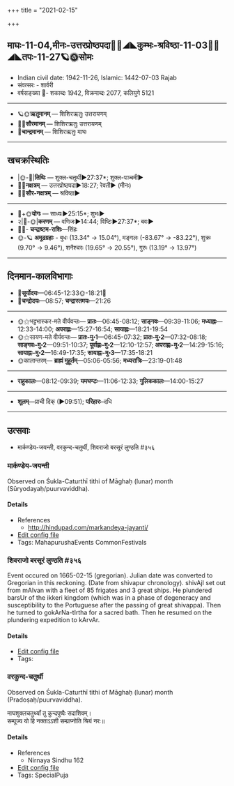 +++
title = "2021-02-15"

+++
## माघः-11-04,मीनः-उत्तरप्रोष्ठपदा🌛🌌◢◣कुम्भः-श्रविष्ठा-11-03🌌🌞◢◣तपः-11-27🪐🌞सोमः
- Indian civil date: 1942-11-26, Islamic: 1442-07-03 Rajab
- संवत्सरः - शार्वरी
- वर्षसङ्ख्या 🌛- शकाब्दः 1942, विक्रमाब्दः 2077, कलियुगे 5121
___________________
- 🪐🌞**ऋतुमानम्** — शिशिरऋतुः उत्तरायणम्
- 🌌🌞**सौरमानम्** — शिशिरऋतुः उत्तरायणम्
- 🌛**चान्द्रमानम्** — शिशिरऋतुः माघः
___________________


## खचक्रस्थितिः
- |🌞-🌛|**तिथिः** — शुक्ल-चतुर्थी►27:37*; शुक्ल-पञ्चमी►  
- 🌌🌛**नक्षत्रम्** — उत्तरप्रोष्ठपदा►18:27; रेवती► (मीनः)  
- 🌌🌞**सौर-नक्षत्रम्** — श्रविष्ठा►  
___________________
- 🌛+🌞**योगः** — साध्यः►25:15*; शुभः►  
- २|🌛-🌞|**करणम्** — वणिजः►14:44; विष्टिः►27:37*; बवः►  
- 🌌🌛- **चन्द्राष्टम-राशिः**—सिंहः  
- 🌞-🪐 **अमूढग्रहाः** - बुधः (13.34° → 15.04°), मङ्गलः (-83.67° → -83.22°), शुक्रः (9.70° → 9.46°), शनैश्चरः (19.65° → 20.55°), गुरुः (13.19° → 13.97°)
___________________


## दिनमान-कालविभागाः
- 🌅**सूर्योदयः**—06:45-12:33🌞️-18:21🌇  
- 🌛**चन्द्रोदयः**—08:57; **चन्द्रास्तमयः**—21:26  
___________________
- 🌞⚝भट्टभास्कर-मते वीर्यवन्तः— **प्रातः**—06:45-08:12; **साङ्गवः**—09:39-11:06; **मध्याह्नः**—12:33-14:00; **अपराह्णः**—15:27-16:54; **सायाह्नः**—18:21-19:54  
- 🌞⚝सायण-मते वीर्यवन्तः— **प्रातः-मु॰1**—06:45-07:32; **प्रातः-मु॰2**—07:32-08:18; **साङ्गवः-मु॰2**—09:51-10:37; **पूर्वाह्णः-मु॰2**—12:10-12:57; **अपराह्णः-मु॰2**—14:29-15:16; **सायाह्नः-मु॰2**—16:49-17:35; **सायाह्नः-मु॰3**—17:35-18:21  
- 🌞कालान्तरम्— **ब्राह्मं मुहूर्तम्**—05:06-05:56; **मध्यरात्रिः**—23:19-01:48  
___________________
- **राहुकालः**—08:12-09:39; **यमघण्टः**—11:06-12:33; **गुलिककालः**—14:00-15:27  
___________________
- **शूलम्**—प्राची दिक् (►09:51); **परिहारः**–दधि  
___________________

## उत्सवाः
- मार्कण्डेय-जयन्ती, वरकुन्द-चतुर्थी, शिवराजो बरसूरं लुण्ठति #३५६
### मार्कण्डेय-जयन्ती

Observed on Śukla-Caturthī tithi of Māghaḥ (lunar) month (Sūryodayaḥ/puurvaviddha). 

#### Details
- References
  - http://hindupad.com/markandeya-jayanti/
- [Edit config file](https://github.com/jyotisham/adyatithi/blob/master/mahApuruSha/RShi/lunar_month/tithi/11/04/mArkaNDEya~jayantI.toml)
- Tags: MahapurushaEvents CommonFestivals


### शिवराजो बरसूरं लुण्ठति #३५६

Event occured on 1665-02-15 (gregorian). Julian date was converted to Gregorian in this reckoning. (Date from shivapur chronology). shivAjI set out from mAlvan with a fleet of 85 frigates and 3 great ships. He plundered barsUr of the ikkeri kingdom (which was in a phase of degeneracy and susceptibility to the Portuguese after the passing of great shivappa). Then he turned to gokArNa-tIrtha for a sacred bath. Then he resumed on the plundering expedition to kArvAr.

#### Details
- [Edit config file](https://github.com/jyotisham/adyatithi/blob/master/mahApuruSha/xatra-later/julian/day/02/05/shivarAjO_barasUram_luNThati.toml)
- Tags: 


### वरकुन्द-चतुर्थी

Observed on Śukla-Caturthī tithi of Māghaḥ (lunar) month (Pradoṣaḥ/puurvaviddha). 

माघशुक्लचतुर्थ्यां तु कुन्दपुष्पैः सदाशिवम्।  
सम्पूज्य यो हि नक्ताऽऽशी सम्प्राप्नोति श्रियं नरः॥



#### Details
- References
  - Nirnaya Sindhu 162
- [Edit config file](https://github.com/jyotisham/adyatithi/blob/master/devatA/gaNapati/lunar_month/tithi/11/04/varakunda-caturthI.toml)
- Tags: SpecialPuja


